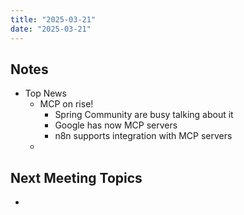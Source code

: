 ```yaml
---
title: "2025-03-21"
date: "2025-03-21"
---
```

## Notes
- Top News
	- MCP on rise! 
		- Spring Community are busy talking about it
		- Google has now MCP servers
		- n8n supports integration with MCP servers
	- 

## Next Meeting Topics
- 